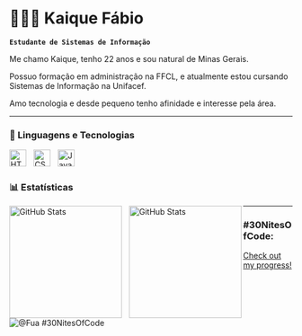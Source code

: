# 👨🏻‍💻 Kaique Fábio

**`Estudante de Sistemas de Informação`**

Me chamo Kaique, tenho 22 anos e sou natural de Minas Gerais.

Possuo formação em administração na FFCL, e atualmente estou cursando Sistemas de Informação na Unifacef.

Amo tecnologia e desde pequeno tenho afinidade e interesse pela área.

---

### 🧰 Linguagens e Tecnologias

<img align="left" alt="HTML" width="30px" style="padding-right:10px;" src="https://cdn.jsdelivr.net/gh/devicons/devicon/icons/html5/html5-plain.svg" />
<img align="left" alt="CSS" width="30px" style="padding-right:10px;" src="https://cdn.jsdelivr.net/gh/devicons/devicon/icons/css3/css3-plain.svg" />
<img align="left" alt="JavaScript" width="30px" style="padding-right:10px;" src="https://cdn.jsdelivr.net/gh/devicons/devicon/icons/javascript/javascript-plain.svg" />
<br />

#

### 📊 Estatísticas

<p>
 <img 
    align="left" 
    alt="GitHub Stats" 
    height="200" 
    style="padding-right: 10px;" 
    src="https://github-readme-stats.vercel.app/api?username=KaiqueFTLima&show_icons=true&theme=tokyonight&include_all_commits=true&locale=pt-br" 
  />
  
<img 
      align="left" 
      alt="GitHub Stats" 
      height="200" 
      src="https://github-readme-stats.vercel.app/api/top-langs/?username=KaiqueFTLima&theme=tokyonight&layout=compact&custom_title=Tecnologias&langs_count=9" 
  />

</p>


---


### #30NitesOfCode:
  [Check out my progress!](https://www.codedex.io/@Fua/30-nites-of-code)  
  ![@Fua #30NitesOfCode](https://www.codedex.io/api/petStatus?user=Fua)
